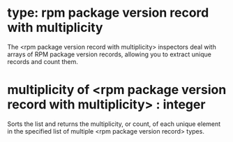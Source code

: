 # type: rpm package version record with multiplicity

The &lt;rpm package version record with multiplicity&gt; inspectors deal with arrays of RPM package version records, allowing you to extract unique records and count them.

# multiplicity of &lt;rpm package version record with multiplicity&gt; : integer

Sorts the list and returns the multiplicity, or count, of each unique element in the specified list of multiple &lt;rpm package version record&gt; types.
